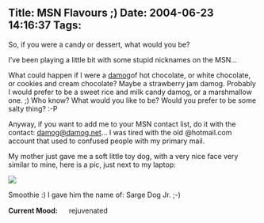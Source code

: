 Title: MSN Flavours ;)
Date: 2004-06-23 14:16:37
Tags: 
---
<p>So, if you were a candy or dessert, what would you be?

I&#8217;ve been playing a little bit with some stupid nicknames on the MSN&#8230;

What could happen if I were a <a href="mailto:damog@damog.net">damog</a>of hot chocolate, or white chocolate, or cookies and cream chocolate? Maybe a strawberry jam damog. Probably I would prefer to be a sweet rice and milk candy damog, or a marshmallow one. ;) Who know? What would you like to be? Would you prefer to be some salty thing? :-P

Anyway, if you want to add me to your MSN contact list, do it with the contact: damog@damog.net&#8230; I was tired with the old @hotmail.com account that used to confused people with my primary mail.

My mother just gave me a soft little toy dog, with a very nice face very similar to mine, here is a pic, just next to my laptop:

</p>
<a href="http://damog.net/images/sarge-dog.png"><img src="http://www.damog.net/images/sarge-dog-thumb.png"/></a><p>

Smoothie :) I gave him the name of: Sarge Dog Jr. ;-)
</p>
<strong>Current Mood:</strong> <img width="15" height="15" src="http://stat.livejournal.com/img/mood/growf/smileys/smile.gif"/> rejuvenated
